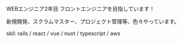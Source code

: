 WEBエンジニア2年目 フロントエンジニアを目指しています！

新規開発、スクラムマスター、プロジェクト管理等、色々やっています。

skil: rails / react / vue / nuxt / typescript / aws
